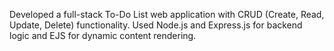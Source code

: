 Developed a full-stack To-Do List web application with CRUD (Create, Read, Update, Delete) functionality. Used Node.js and Express.js for backend logic and EJS for dynamic content rendering.
